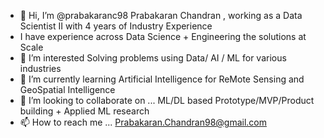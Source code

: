 - 👋 Hi, I’m @prabakaranc98 Prabakaran Chandran , working as a Data Scientist II with 4 years of Industry Experience
- I have experience across Data Science + Engineering the solutions at Scale
- 👀 I’m interested Solving problems using Data/ AI / ML for various industries 
- 🌱 I’m currently learning Artificial Intelligence for ReMote Sensing and GeoSpatial Intelligence
- 💞️ I’m looking to collaborate on ... ML/DL based Prototype/MVP/Product building + Applied ML research
- 📫 How to reach me ... Prabakaran.Chandran98@gmail.com

<!---
prabakaranc98/prabakaranc98 is a ✨ special ✨ repository because its `README.md` (this file) appears on your GitHub profile.
You can click the Preview link to take a look at your changes.
--->
